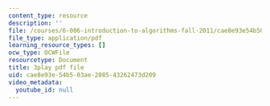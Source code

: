 ```yaml
---
content_type: resource
description: ''
file: /courses/6-006-introduction-to-algorithms-fall-2011/cae8e93e54b503ae208543262473d209_-DwGrJ8JxDc.pdf
file_type: application/pdf
learning_resource_types: []
ocw_type: OCWFile
resourcetype: Document
title: 3play pdf file
uid: cae8e93e-54b5-03ae-2085-43262473d209
video_metadata:
  youtube_id: null
---
```


